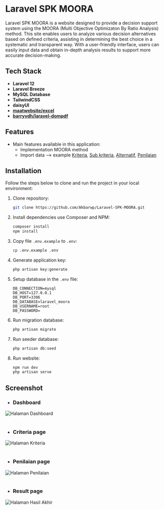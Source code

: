 # Laravel SPK MOORA

Laravel SPK MOORA is a website designed to provide a decision support system using the MOORA (Multi Objective Optimizaton By Ratio Analysis) method. This site enables users to analyze various decision alternatives based on defined criteria, assisting in determining the best choice in a systematic and transparent way. With a user-friendly interface, users can easily input data and obtain in-depth analysis results to support more accurate decision-making.

## Tech Stack

- **Laravel 12**
- **Laravel Breeze**
- **MySQL Database**
- **TailwindCSS**
- **daisyUI**
- **[maatwebsite/excel](https://laravel-excel.com/)**
- **[barryvdh/laravel-dompdf](https://github.com/barryvdh/laravel-dompdf)**

## Features

- Main features available in this application:
  - Implementation MOORA method
  - Import data --> example [Kriteria](https://github.com/user-attachments/files/19659205/Import.Kriteria.xlsx), [Sub kriteria](https://github.com/user-attachments/files/19659207/Import.Sub.Kriteria.xlsx), [Alternatif](https://github.com/user-attachments/files/19659204/Import.Alternatif.xlsx), [Penilaian](https://github.com/user-attachments/files/19659206/Import.Penilaian.xlsx)

## Installation

Follow the steps below to clone and run the project in your local environment:

1. Clone repository:

    ```bash
    git clone https://github.com/Akbarwp/Laravel-SPK-MOORA.git
    ```

2. Install dependencies use Composer and NPM:

    ```bash
    composer install
    npm install
    ```

3. Copy file `.env.example` to `.env`:

    ```bash
    cp .env.example .env
    ```

4. Generate application key:

    ```bash
    php artisan key:generate
    ```

5. Setup database in the `.env` file:

    ```plaintext
    DB_CONNECTION=mysql
    DB_HOST=127.0.0.1
    DB_PORT=3306
    DB_DATABASE=laravel_moora
    DB_USERNAME=root
    DB_PASSWORD=
    ```

6. Run migration database:

    ```bash
    php artisan migrate
    ```

7. Run seeder database:

    ```bash
    php artisan db:seed
    ```

8. Run website:

    ```bash
    npm run dev
    php artisan serve
    ```

## Screenshot

- ### **Dashboard**

<img src="https://github.com/user-attachments/assets/5f81514c-7d6b-4b9c-948d-2e5a69f2a064" alt="Halaman Dashboard" width="" />
<br><br>

- ### **Criteria page**

<img src="https://github.com/user-attachments/assets/96852d31-eb15-4cf2-b5b2-a4ba91af7d77" alt="Halaman Kriteria" width="" />
<br><br>

- ### **Penilaian page**

<img src="https://github.com/user-attachments/assets/7f35f029-efb4-4429-9f99-d9a2edf7aae1" alt="Halaman Penilaian" width="" />
<br><br>

- ### **Result page**

<img src="https://github.com/user-attachments/assets/18d0f7f1-5851-4687-823e-7f2b26289cfc" alt="Halaman Hasil Akhir" width="" />
<br><br>
